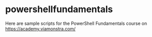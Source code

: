 # powershellfundamentals

Here are sample scripts for the PowerShell Fundamentals course on https://academy.viamonstra.com/